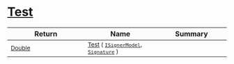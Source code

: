 # [Test](./DtwClassifier-100663859.md)



| Return | Name | Summary | 
| --- | --- | --- | 
| <sub>[Double](https://docs.microsoft.com/en-us/dotnet/api/System.Double)</sub><img width=200/>| <sub>[Test](./DtwClassifier-100663859.md) ( [`ISignerModel`](./../../../Pipeline/ISignerModel.md), [`Signature`](./../../../Signature.md) )</sub>| <sub></sub><img width=200/>| <br>


